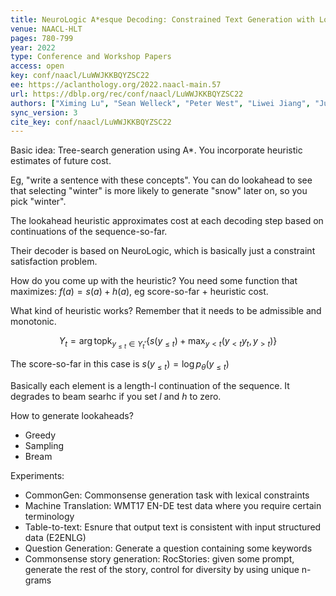```yaml
---
title: NeuroLogic A*esque Decoding: Constrained Text Generation with Lookahead Heuristics.
venue: NAACL-HLT
pages: 780-799
year: 2022
type: Conference and Workshop Papers
access: open
key: conf/naacl/LuWWJKKBQYZSC22
ee: https://aclanthology.org/2022.naacl-main.57
url: https://dblp.org/rec/conf/naacl/LuWWJKKBQYZSC22
authors: ["Ximing Lu", "Sean Welleck", "Peter West", "Liwei Jiang", "Jungo Kasai", "Daniel Khashabi", "Ronan Le Bras", "Lianhui Qin", "Youngjae Yu", "Rowan Zellers", "Noah A. Smith", "Yejin Choi"]
sync_version: 3
cite_key: conf/naacl/LuWWJKKBQYZSC22
---
```


Basic idea: Tree-search generation using A*. You incorporate heuristic estimates of future cost.

Eg, "write a sentence with these concepts". You can do lookahead to see that selecting "winter" is more likely
to generate "snow" later on, so you pick "winter".

The lookahead heuristic approximates cost at each decoding step based on continuations of the sequence-so-far.

Their decoder is based on NeuroLogic, which is basically just a constraint satisfaction problem.

How do you come up with the heuristic? You need some function that maximizes: $f(a) = s(a) + h(a)$, eg
score-so-far + heuristic cost.

What kind of heuristic works? Remember that it needs to be admissible and monotonic.

$$
Y_t = \arg \text{topk}_{y_{\le t} \in Y_t'} \{s(y_{\le t}) + \max_{y < t}(y_{< t} y_t, y_{> t})\}
$$

The score-so-far in this case is $s(y_{\le t}) = \log p_{\theta}(y_{\le t})$

Basically each element is a length-l continuation of the sequence. It degrades
to beam searhc if you set $l$ and $h$ to zero.

How to generate lookaheads?

 - Greedy
 - Sampling
 - Bream

Experiments:

 - CommonGen: Commonsense generation task with lexical constraints
 - Machine Translation: WMT17 EN-DE test data where you require certain terminology
 - Table-to-text: Esnure that output text is consistent with input structured data (E2ENLG)
 - Question Generation: Generate a question containing some keywords
 - Commonsense story generation: RocStories: given some prompt, generate the rest of the story, control for diversity by using unique n-grams
